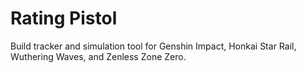 # Rating Pistol

Build tracker and simulation tool for Genshin Impact, Honkai Star Rail, Wuthering Waves, and Zenless Zone Zero.
